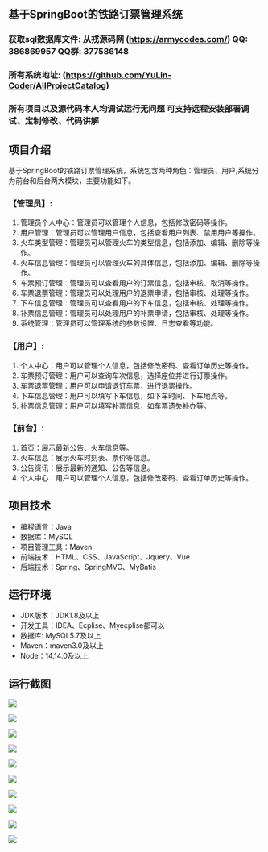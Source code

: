 ## 基于SpringBoot的铁路订票管理系统

###  获取sql数据库文件: 从戎源码网 (https://armycodes.com/) QQ: 386869957 QQ群: 377586148
###  所有系统地址: (https://github.com/YuLin-Coder/AllProjectCatalog) 
###  所有项目以及源代码本人均调试运行无问题 可支持远程安装部署调试、定制修改、代码讲解

## 项目介绍
基于SpringBoot的铁路订票管理系统，系统包含两种角色：管理员、用户,系统分为前台和后台两大模块，主要功能如下。

### 【管理员】:
1. 管理员个人中心：管理员可以管理个人信息，包括修改密码等操作。
2. 用户管理：管理员可以管理用户信息，包括查看用户列表、禁用用户等操作。
3. 火车类型管理：管理员可以管理火车的类型信息，包括添加、编辑、删除等操作。
4. 火车信息管理：管理员可以管理火车的具体信息，包括添加、编辑、删除等操作。
5. 车票预订管理：管理员可以查看用户的订票信息，包括审核、取消等操作。
6. 车票退票管理：管理员可以处理用户的退票申请，包括审核、处理等操作。
7. 下车信息管理：管理员可以查看用户的下车信息，包括审核、处理等操作。
8. 补票信息管理：管理员可以处理用户的补票申请，包括审核、处理等操作。
9. 系统管理：管理员可以管理系统的参数设置、日志查看等功能。

### 【用户】:
1. 个人中心：用户可以管理个人信息，包括修改密码、查看订单历史等操作。
2. 车票预订管理：用户可以查询车次信息，选择座位并进行订票操作。
3. 车票退票管理：用户可以申请退订车票，进行退票操作。
4. 下车信息管理：用户可以填写下车信息，如下车时间、下车地点等。
5. 补票信息管理：用户可以填写补票信息，如车票遗失补办等。

### 【前台】:
1. 首页：展示最新公告、火车信息等。
2. 火车信息：展示火车时刻表、票价等信息。
3. 公告资讯：展示最新的通知、公告等信息。
4. 个人中心：用户可以管理个人信息，包括修改密码、查看订单历史等操作。

## 项目技术
- 编程语言：Java
- 数据库：MySQL
- 项目管理工具：Maven
- 前端技术：HTML、CSS、JavaScript、Jquery、Vue
- 后端技术：Spring、SpringMVC、MyBatis

## 运行环境
- JDK版本：JDK1.8及以上
- 开发工具：IDEA、Ecplise、Myecplise都可以
- 数据库: MySQL5.7及以上
- Maven：maven3.0及以上
- Node：14.14.0及以上

## 运行截图
![](screenshot/1.png)

![](screenshot/2.png)

![](screenshot/3.png)

![](screenshot/4.png)

![](screenshot/5.png)

![](screenshot/6.png)

![](screenshot/7.png)

![](screenshot/8.png)

![](screenshot/9.png)

![](screenshot/10.png)